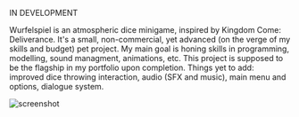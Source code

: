 IN DEVELOPMENT

Wurfelspiel is an atmospheric dice minigame, inspired by Kingdom Come: Deliverance. It's a small, non-commercial, yet advanced (on the verge of my skills and budget) pet project. My main goal is honing skills in programming, modelling, sound managment, animations, etc. This project is supposed to be the flagship in my portfolio upon completion. Things yet to add: improved dice throwing interaction, audio (SFX and music), main menu and options, dialogue system.

![screenshot](https://user-images.githubusercontent.com/83629932/233355378-06a44163-a41a-45e3-a245-6845bfe21ca7.png)

